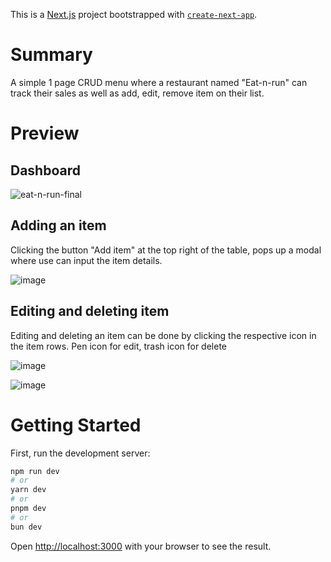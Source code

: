 This is a [Next.js](https://nextjs.org/) project bootstrapped with [`create-next-app`](https://github.com/vercel/next.js/tree/canary/packages/create-next-app).

# Summary
A simple 1 page CRUD menu where a restaurant named "Eat-n-run" can track their sales as well as add, edit, remove item on their list. 
# Preview
## Dashboard

![eat-n-run-final](https://github.com/rda-angeles/eat-n-run-utak-frontend-dev-exercise/assets/106044788/c2a441f5-5815-417b-8ded-fb80296314d4)

## Adding an item
Clicking the button "Add item" at the top right of the table, pops up a modal where use can input the item details. 

![image](https://github.com/rda-angeles/eat-n-run-utak-frontend-dev-exercise/assets/106044788/1f4771d1-538c-4ba5-9e3d-321b7564bf7a)

## Editing and deleting item 
Editing and deleting an item can be done by clicking the respective icon in the item rows. Pen icon for edit, trash icon for delete

![image](https://github.com/rda-angeles/eat-n-run-utak-frontend-dev-exercise/assets/106044788/be255959-d375-4e1e-884c-106be881f9b1)

![image](https://github.com/rda-angeles/eat-n-run-utak-frontend-dev-exercise/assets/106044788/c5984127-9be7-4299-bdfc-a5f53bdf0b7c)


# Getting Started

First, run the development server:

```bash
npm run dev
# or
yarn dev
# or
pnpm dev
# or
bun dev
```

Open [http://localhost:3000](http://localhost:3000) with your browser to see the result.
